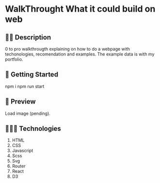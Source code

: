 # WalkThrought What it could build on web

## ✍🏻 Description
0 to pro walkthrougth explaining on how to do a webpage with techonologies, recomendation and examples. The example data is with my portfolio.  

## 🚀 Getting Started
npm i
npm run start

## 🎨 Preview
Load image (pending).

## 👩🏻‍💻 Technologies
1. HTML
2. CSS
3. Javascript
4. Scss
5. Svg
6. Router
7. React
8. D3
